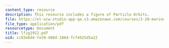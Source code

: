 ```yaml
---
content_type: resource
description: This resource includes a figure of Particle Orbits.
file: https://ol-ocw-studio-app-qa.s3.amazonaws.com/courses/2-20-marine-hydrodynamics-13-021-spring-2005/cc83e6d4fe39408d186dfcf4925d5a22_lfig1912.pdf
file_type: application/pdf
resourcetype: Document
title: lfig1912.pdf
uid: cc83e6d4-fe39-408d-186d-fcf4925d5a22
---
```

